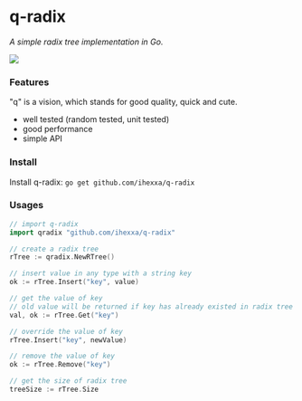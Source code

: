 # q-radix

_A simple radix tree implementation in Go._

<img src="https://travis-ci.org/ihexxa/q-radix.svg?branch=master" />

### Features

"q" is a vision, which stands for good quality, quick and cute.

* well tested (random tested, unit tested)
* good performance
* simple API

### Install

Install q-radix: `go get github.com/ihexxa/q-radix`

### Usages

```go
// import q-radix
import qradix "github.com/ihexxa/q-radix"

// create a radix tree
rTree := qradix.NewRTree()

// insert value in any type with a string key
ok := rTree.Insert("key", value)

// get the value of key
// old value will be returned if key has already existed in radix tree
val, ok := rTree.Get("key")

// override the value of key
rTree.Insert("key", newValue)

// remove the value of key
ok := rTree.Remove("key")

// get the size of radix tree
treeSize := rTree.Size
```

